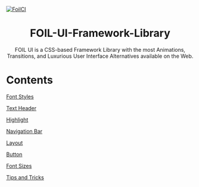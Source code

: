 [![FoilCI](https://github.com/senalbulumulle/FOIL-UI-Framework-Library/actions/workflows/Greet.yml/badge.svg)](https://github.com/senalbulumulle/FOIL-UI-Framework-Library/actions/workflows/Greet.yml)


<h1 align = "center">FOIL-UI-Framework-Library </h1>  


<p align = "center"> FOIL UI is a CSS-based Framework Library with the most Animations, Transitions, and Luxurious User Interface Alternatives available on the Web.</b>

# Contents

<a href="https://github.com/senalbulumulle/FOIL-UI-Framework-Library/blob/master/Docs/foil-font-styles.md" class="button">Font Styles</a>
<ul></ul>
<a href="https://github.com/senalbulumulle/FOIL-UI-Framework-Library/blob/master/Docs/foil-text-header.md" class="button">Text Header</a>
<ul></ul>
<a href="https://github.com/senalbulumulle/FOIL-UI-Framework-Library/blob/master/Docs/foil-highlight.md" class="button">Highlight</a>
<ul></ul>
<a href="https://github.com/senalbulumulle/FOIL-UI-Framework-Library/blob/master/Docs/foil-navigation-bar.md" class="button">Navigation Bar</a>
<ul></ul>
<a href="https://github.com/senalbulumulle/FOIL-UI-Framework-Library/blob/master/Docs/foil-layout.md" class="button">Layout</a>
<ul></ul>
<a href="https://github.com/senalbulumulle/FOIL-UI-Framework-Library/blob/master/Docs/foil-buttons.md" class="button">Button</a>
<ul></ul>
<a href="https://github.com/senalbulumulle/FOIL-UI-Framework-Library/blob/master/Docs/foil-font-size.md" class="button">Font Sizes</a>
<ul></ul>
<a href="https://github.com/senalbulumulle/FOIL-UI-Framework-Library/blob/master/Docs/tips-and-tricks.md" class="button">Tips and Tricks</a>
